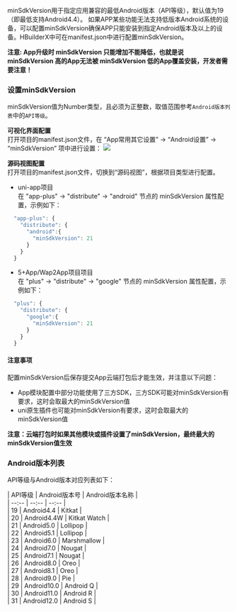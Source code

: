 minSdkVersion用于指定应用兼容的最低Android版本（API等级），默认值为19（即最低支持Android4.4）。
如果APP某些功能无法支持低版本Android系统的设备，可以配置minSdkVersion确保APP只能安装到指定Android版本及以上的设备。HBuilderX中可在manifest.json中进行配置minSdkVersion。

**️注意: App升级时 minSdkVersion 只能增加不能降低，也就是说 minSdkVersion 高的App无法被 minSdkVersion 低的App覆盖安装，开发者需要注意！**

### 设置minSdkVersion  
minSdkVersion值为Number类型，且必须为正整数，取值范围参考`Android版本列表`中的`API等级`。

**可视化界面配置**  
打开项目的manifest.json文件，在 “App常用其它设置” -> “Android设置” -> “minSdkVersion” 项中进行设置：
![](https://native-res.dcloud.net.cn/images/uniapp/others/minsdkversion.png)

**源码视图配置**  
打开项目的manifest.json文件，切换到“源码视图”，根据项目类型进行配置。  

- uni-app项目  
在 "app-plus" -> "distribute" -> "android" 节点的 minSdkVersion 属性配置，示例如下：
``` js
  "app-plus": {
    "distribute": {
      "android":{
        "minSdkVersion": 21
      }
    }
  }
```

- 5+App/Wap2App项目项目  
在 "plus" -> "distribute" -> "google" 节点的 minSdkVersion 属性配置，示例如下：
```javascript
  "plus": {
    "distribute": {
      "google":{
        "minSdkVersion": 21
      }
    }
  }
```

#### 注意事项  
配置minSdkVersion后保存提交App云端打包后才能生效，并注意以下问题：
- App模块配置中部分功能使用了三方SDK，三方SDK可能对minSdkVersion有要求，这时会取最大的minSdkVersion值
- uni原生插件也可能对minSdkVersion有要求，这时会取最大的minSdkVersion值

**注意：云端打包时如果其他模块或插件设置了minSdkVersion，最终最大的minSdkVersion值生效**


### Android版本列表  
API等级与Android版本对应列表如下：  

| API等级 | Android版本号 | Android版本名称 |  
| --:-- | --:-- | --:-- |  
| 19 | Android4.4 | Kitkat |  
| 20 | Android4.4W | Kitkat Watch |  
| 21 | Android5.0 | Lollipop |  
| 22 | Android5.1 | Lollipop |  
| 23 | Android6.0 | Marshmallow |  
| 24 | Android7.0 | Nougat |  
| 25 | Android7.1 | Nougat |  
| 26 | Android8.0 | Oreo |  
| 27 | Android8.1 | Oreo |  
| 28 | Android9.0 | Pie |  
| 29 | Android10.0 | Android Q |  
| 30 | Android11.0 | Android R |  
| 31 | Android12.0 | Android S |  


